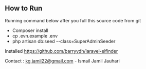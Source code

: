 ## How to Run
Running command below after you full this source code from git
- Composer install
- cp .evn.example .env
- php artisan db:seed --class=SuperAdminSeeder

Installed https://github.com/barryvdh/laravel-elfinder

Contact : kg.jamil22@gmail.com - Ismail Jamil Jauhari 